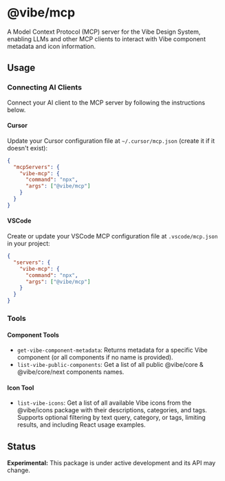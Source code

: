 # @vibe/mcp

A Model Context Protocol (MCP) server for the Vibe Design System, enabling LLMs and other MCP clients to interact with Vibe component metadata and icon information.

## Usage

### Connecting AI Clients

Connect your AI client to the MCP server by following the instructions below.

#### Cursor

Update your Cursor configuration file at `~/.cursor/mcp.json` (create it if it doesn't exist):

```json
{
  "mcpServers": {
    "vibe-mcp": {
      "command": "npx",
      "args": ["@vibe/mcp"]
    }
  }
}
```

#### VSCode

Create or update your VSCode MCP configuration file at `.vscode/mcp.json` in your project:

```json
{
  "servers": {
    "vibe-mcp": {
      "command": "npx",
      "args": ["@vibe/mcp"]
    }
  }
}
```

### Tools

#### Component Tools

- `get-vibe-component-metadata`: Returns metadata for a specific Vibe component (or all components if no name is provided).
- `list-vibe-public-components`: Get a list of all public @vibe/core & @vibe/core/next components names.

#### Icon Tool

- `list-vibe-icons`: Get a list of all available Vibe icons from the @vibe/icons package with their descriptions, categories, and tags. Supports optional filtering by text query, category, or tags, limiting results, and including React usage examples.

## Status

**Experimental:** This package is under active development and its API may change.
